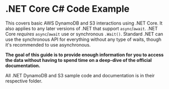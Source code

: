 # .NET Core C# Code Example

This covers basic AWS DynamoDB and S3 interactions using .NET Core. It also applies to
any later versions of .NET that support `async`/`await`. .NET Core _requires_ 
`async`/`await` use or synchronous `.Wait()`. Standard .NET can use the
synchronous API for everything without any type of waits, though it's
recommended to use asynchronous.

**The goal of this guide is to provide enough information for you to access the
data without having to spend time on a deep-dive of the official documentation.**

All .NET DynamoDB and S3 sample code and documentation is in their respective folder.
